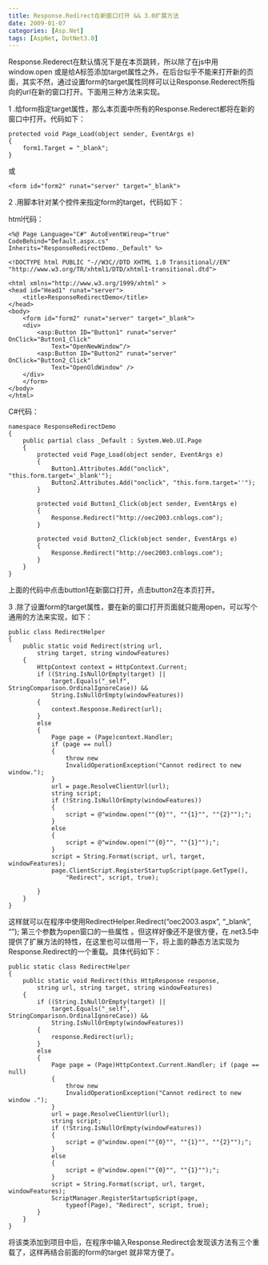 ```yaml
---
title: Response.Redirect在新窗口打开 && 3.0扩展方法
date: 2009-01-07
categories: [Asp.Net]
tags: [AspNet, DotNet3.0]
---
```


Response.Rederect在默认情况下是在本页跳转，所以除了在js中用window.open 或是给A标签添加target属性之外，在后台似乎不能来打开新的页面，其实不然，通过设置form的target属性同样可以让Response.Rederect所指向的url在新的窗口打开。下面用三种方法来实现。
<!--more-->

1 .给form指定target属性，那么本页面中所有的Response.Rederect都将在新的窗口中打开。代码如下：

```
protected void Page_Load(object sender, EventArgs e)
{
    form1.Target = "_blank";
}
```

或
```
<form id="form2" runat="server" target="_blank">
```

2 .用脚本针对某个控件来指定form的target，代码如下：

html代码：

```
<%@ Page Language="C#" AutoEventWireup="true" CodeBehind="Default.aspx.cs"
Inherits="ResponseRedirectDemo._Default" %>

<!DOCTYPE html PUBLIC "-//W3C//DTD XHTML 1.0 Transitional//EN"
"http://www.w3.org/TR/xhtml1/DTD/xhtml1-transitional.dtd">

<html xmlns="http://www.w3.org/1999/xhtml" >
<head id="Head1" runat="server">
    <title>ResponseRedirectDemo</title>
</head>
<body>
    <form id="form2" runat="server" target="_blank">
    <div>
        <asp:Button ID="Button1" runat="server" OnClick="Button1_Click"
            Text="OpenNewWindow"/>
        <asp:Button ID="Button2" runat="server" OnClick="Button2_Click"
            Text="OpenOldWindow" />
    </div>
    </form>
</body>
</html>
```

C#代码：

```
namespace ResponseRedirectDemo
{
    public partial class _Default : System.Web.UI.Page
    {
        protected void Page_Load(object sender, EventArgs e)
        {
            Button1.Attributes.Add("onclick", "this.form.target='_blank'");
            Button2.Attributes.Add("onclick", "this.form.target=''");
        }

        protected void Button1_Click(object sender, EventArgs e)
        {
            Response.Redirect("http://oec2003.cnblogs.com");
        }

        protected void Button2_Click(object sender, EventArgs e)
        {
            Response.Redirect("http://oec2003.cnblogs.com");
        }
    }
}
```

上面的代码中点击button1在新窗口打开，点击button2在本页打开。

3 .除了设置form的target属性，要在新的窗口打开页面就只能用open，可以写个通用的方法来实现，如下：

```
public class RedirectHelper
{
    public static void Redirect(string url,
        string target, string windowFeatures)
    {
        HttpContext context = HttpContext.Current;
        if ((String.IsNullOrEmpty(target) ||
            target.Equals("_self", StringComparison.OrdinalIgnoreCase)) &&
            String.IsNullOrEmpty(windowFeatures))
        {
            context.Response.Redirect(url);
        }
        else
        {
            Page page = (Page)context.Handler;
            if (page == null)
            {
                throw new
                InvalidOperationException("Cannot redirect to new window.");
            }
            url = page.ResolveClientUrl(url);
            string script;
            if (!String.IsNullOrEmpty(windowFeatures))
            {
                script = @"window.open(""{0}"", ""{1}"", ""{2}"");";
            }
            else
            {
                script = @"window.open(""{0}"", ""{1}"");";
            }
            script = String.Format(script, url, target, windowFeatures);
            page.ClientScript.RegisterStartupScript(page.GetType(),
                "Redirect", script, true);

        }
    }
}
```

这样就可以在程序中使用RedirectHelper.Redirect(“oec2003.aspx”, “_blank”, “”); 第三个参数为open窗口的一些属性 。但这样好像还不是很方便，在.net3.5中提供了扩展方法的特性，在这里也可以借用一下，将上面的静态方法实现为Response.Redirect的一个重载。具体代码如下：

```
public static class RedirectHelper
{
    public static void Redirect(this HttpResponse response,
        string url, string target, string windowFeatures)
    {
        if ((String.IsNullOrEmpty(target) ||
            target.Equals("_self", StringComparison.OrdinalIgnoreCase)) &&
            String.IsNullOrEmpty(windowFeatures))
        {
            response.Redirect(url);
        }
        else
        {
            Page page = (Page)HttpContext.Current.Handler; if (page == null)
            {
                throw new
                InvalidOperationException("Cannot redirect to new window .");
            }
            url = page.ResolveClientUrl(url);
            string script;
            if (!String.IsNullOrEmpty(windowFeatures))
            {
                script = @"window.open(""{0}"", ""{1}"", ""{2}"");";
            }
            else
            {
                script = @"window.open(""{0}"", ""{1}"");";
            }
            script = String.Format(script, url, target, windowFeatures);
            ScriptManager.RegisterStartupScript(page,
                typeof(Page), "Redirect", script, true);
        }
    }
}
```

将该类添加到项目中后，在程序中输入Response.Redirect会发现该方法有三个重载了，这样再结合前面的form的target 就非常方便了。

